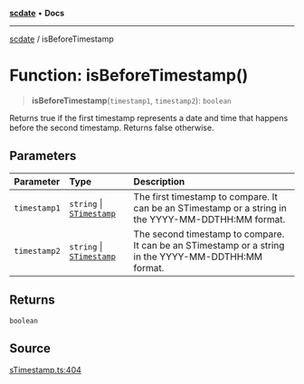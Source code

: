 [**scdate**](../README.md) • **Docs**

---

[scdate](../README.md) / isBeforeTimestamp

# Function: isBeforeTimestamp()

> **isBeforeTimestamp**(`timestamp1`, `timestamp2`): `boolean`

Returns true if the first timestamp represents a date and time that happens
before the second timestamp. Returns false otherwise.

## Parameters

| Parameter    | Type                                                 | Description                                                                                          |
| :----------- | :--------------------------------------------------- | :--------------------------------------------------------------------------------------------------- |
| `timestamp1` | `string` \| [`STimestamp`](../classes/STimestamp.md) | The first timestamp to compare. It can be an STimestamp or a string in the YYYY-MM-DDTHH:MM format.  |
| `timestamp2` | `string` \| [`STimestamp`](../classes/STimestamp.md) | The second timestamp to compare. It can be an STimestamp or a string in the YYYY-MM-DDTHH:MM format. |

## Returns

`boolean`

## Source

[sTimestamp.ts:404](https://github.com/ericvera/scdate/blob/main/src/sTimestamp.ts#L404)
